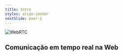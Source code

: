 ```yaml
---
title: Intro
styles: align-center
nextSlide: peer-1
---
```


![WebRTC](assets/images/webrtc.svg)

## Comunicação em tempo real na Web
